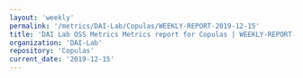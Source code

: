 ```yaml
---
layout: 'weekly'
permalink: '/metrics/DAI-Lab/Copulas/WEEKLY-REPORT-2019-12-15'
title: 'DAI Lab OSS Metrics Metrics report for Copulas | WEEKLY-REPORT-2019-12-15'
organization: 'DAI-Lab'
repository: 'Copulas'
current_date: '2019-12-15'
---
```

